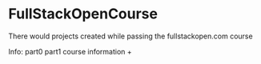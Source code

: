 # FullStackOpenCourse
There would projects created while passing the fullstackopen.com course

Info:
part0
part1
  course information +
  
